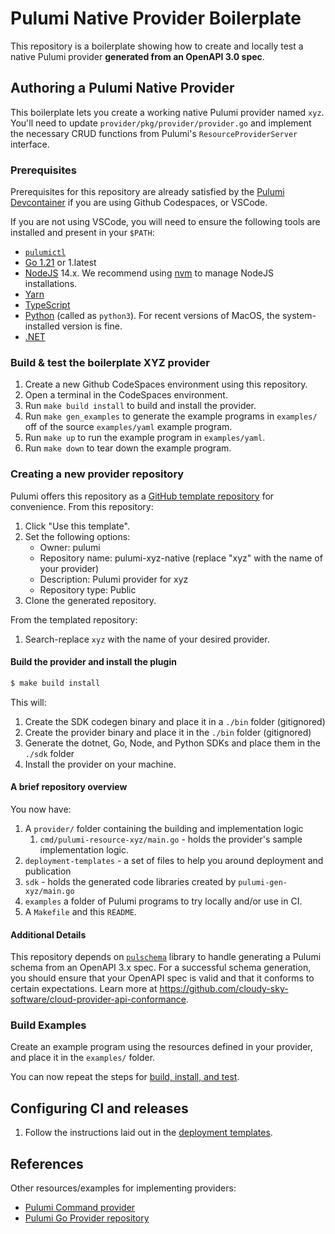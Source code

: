 # Pulumi Native Provider Boilerplate

This repository is a boilerplate showing how to create and locally test a native Pulumi provider **generated from an OpenAPI 3.0 spec**.

## Authoring a Pulumi Native Provider

This boilerplate lets you create a working native Pulumi provider named `xyz`.
You'll need to update `provider/pkg/provider/provider.go` and implement the necessary CRUD functions from Pulumi's `ResourceProviderServer` interface.

### Prerequisites

Prerequisites for this repository are already satisfied by the [Pulumi Devcontainer](https://github.com/pulumi/devcontainer) if you are using Github Codespaces, or VSCode.

If you are not using VSCode, you will need to ensure the following tools are installed and present in your `$PATH`:

-   [`pulumictl`](https://github.com/pulumi/pulumictl#installation)
-   [Go 1.21](https://golang.org/dl/) or 1.latest
-   [NodeJS](https://nodejs.org/en/) 14.x. We recommend using [nvm](https://github.com/nvm-sh/nvm) to manage NodeJS installations.
-   [Yarn](https://yarnpkg.com/)
-   [TypeScript](https://www.typescriptlang.org/)
-   [Python](https://www.python.org/downloads/) (called as `python3`). For recent versions of MacOS, the system-installed version is fine.
-   [.NET](https://dotnet.microsoft.com/download)

### Build & test the boilerplate XYZ provider

1. Create a new Github CodeSpaces environment using this repository.
1. Open a terminal in the CodeSpaces environment.
1. Run `make build install` to build and install the provider.
1. Run `make gen_examples` to generate the example programs in `examples/` off of the source `examples/yaml` example program.
1. Run `make up` to run the example program in `examples/yaml`.
1. Run `make down` to tear down the example program.

### Creating a new provider repository

Pulumi offers this repository as a [GitHub template repository](https://docs.github.com/en/repositories/creating-and-managing-repositories/creating-a-repository-from-a-template) for convenience. From this repository:

1. Click "Use this template".
1. Set the following options:
    - Owner: pulumi
    - Repository name: pulumi-xyz-native (replace "xyz" with the name of your provider)
    - Description: Pulumi provider for xyz
    - Repository type: Public
1. Clone the generated repository.

From the templated repository:

1. Search-replace `xyz` with the name of your desired provider.

#### Build the provider and install the plugin

```bash
$ make build install
```

This will:

1. Create the SDK codegen binary and place it in a `./bin` folder (gitignored)
2. Create the provider binary and place it in the `./bin` folder (gitignored)
3. Generate the dotnet, Go, Node, and Python SDKs and place them in the `./sdk` folder
4. Install the provider on your machine.

#### A brief repository overview

You now have:

1. A `provider/` folder containing the building and implementation logic
    1. `cmd/pulumi-resource-xyz/main.go` - holds the provider's sample implementation logic.
2. `deployment-templates` - a set of files to help you around deployment and publication
3. `sdk` - holds the generated code libraries created by `pulumi-gen-xyz/main.go`
4. `examples` a folder of Pulumi programs to try locally and/or use in CI.
5. A `Makefile` and this `README`.

#### Additional Details

This repository depends on [`pulschema`](https://github.com/cloudy-sky-software/pulschema) library to handle generating a Pulumi schema from an OpenAPI 3.x spec. For a successful schema generation, you should ensure that your OpenAPI spec is valid and that it conforms to certain expectations. Learn more at https://github.com/cloudy-sky-software/cloud-provider-api-conformance.

### Build Examples

Create an example program using the resources defined in your provider, and place it in the `examples/` folder.

You can now repeat the steps for [build, install, and test](#test-against-the-example).

## Configuring CI and releases

1. Follow the instructions laid out in the [deployment templates](./deployment-templates/README-DEPLOYMENT.md).

## References

Other resources/examples for implementing providers:

-   [Pulumi Command provider](https://github.com/pulumi/pulumi-command/blob/master/provider/pkg/provider/provider.go)
-   [Pulumi Go Provider repository](https://github.com/pulumi/pulumi-go-provider)
